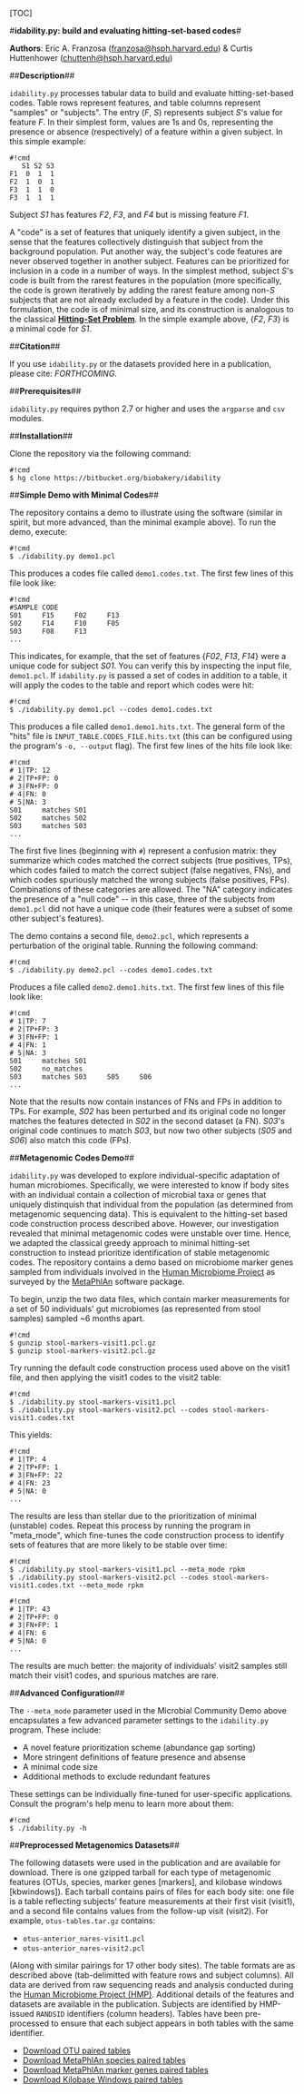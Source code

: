 [TOC]

#**idability.py: build and evaluating hitting-set-based codes**#

**Authors**: Eric A. Franzosa (franzosa@hsph.harvard.edu) & Curtis Huttenhower (chuttenh@hsph.harvard.edu)

##**Description**##

``idability.py`` processes tabular data to build and evaluate hitting-set-based codes. Table rows represent features, and table columns represent "samples" or "subjects". The entry (*F*, *S*) represents subject *S*'s value for feature *F*. In their simplest form, values are 1s and 0s, representing the presence or absence (respectively) of a feature within a given subject. In this simple example:

```
#!cmd
   S1 S2 S3
F1  0  1  1
F2  1  0  1
F3  1  1  0
F3  1  1  1
```

Subject *S1* has features *F2*, *F3*, and *F4* but is missing feature *F1*. 

A "code" is a set of features that uniquely identify a given subject, in the sense that the features collectively distinguish that subject from the background population. Put another way, the subject's code features are never observed together in another subject. Features can be prioritized for inclusion in a code in a number of ways. In the simplest method, subject *S*'s code is built from the rarest features in the population (more specifically, the code is grown iteratively by adding the rarest feature among non-*S* subjects that are not already excluded by a feature in the code). Under this formulation, the code is of minimal size, and its construction is analogous to the classical [**Hitting-Set Problem**](http://en.wikipedia.org/wiki/Set_cover_problem#Hitting_set_formulation). In the simple example above, {*F2*, *F3*} is a minimal code for *S1*.

##**Citation**##

If you use ``idability.py`` or the datasets provided here in a publication, please cite: *FORTHCOMING*.

##**Prerequisites**##

``idability.py`` requires python 2.7 or higher and uses the ``argparse`` and ``csv`` modules.

##**Installation**##

Clone the repository via the following command:

```
#!cmd
$ hg clone https://bitbucket.org/biobakery/idability
```

##**Simple Demo with Minimal Codes**##

The repository contains a demo to illustrate using the software (similar in spirit, but more advanced, than the minimal example above). To run the demo, execute:

```
#!cmd
$ ./idability.py demo1.pcl
```

This produces a codes file called ``demo1.codes.txt``. The first few lines of this file look like:

```
#!cmd
#SAMPLE CODE
S01     F15     F02     F13
S02     F14     F10     F05
S03     F08     F13
...
```

This indicates, for example, that the set of features {*F02*, *F13*, *F14*} were a unique code for subject *S01*. You can verify this by inspecting the input file, ``demo1.pcl``. If ``idability.py`` is passed a set of codes in addition to a table, it will apply the codes to the table and report which codes were hit:

```
#!cmd
$ ./idability.py demo1.pcl --codes demo1.codes.txt
```

This produces a file called ``demo1.demo1.hits.txt``. The general form of the "hits" file is ``INPUT_TABLE.CODES_FILE.hits.txt`` (this can be configured using the program's ``-o, --output`` flag). The first few lines of the hits file look like:

```
#!cmd
# 1|TP: 12
# 2|TP+FP: 0
# 3|FN+FP: 0
# 4|FN: 0
# 5|NA: 3
S01     matches S01
S02     matches S02
S03     matches S03
...
```

The first five lines (beginning with ``#``) represent a confusion matrix: they summarize which codes matched the correct subjects (true positives, TPs), which codes failed to match the correct subject (false negatives, FNs), and which codes spuriously matched the wrong subjects (false positives, FPs). Combinations of these categories are allowed. The "NA" category indicates the presence of a "null code" -- in this case, three of the subjects from ``demo1.pcl`` did not have a unique code (their features were a subset of some other subject's features).

The demo contains a second file, ``demo2.pcl``, which represents a perturbation of the original table. Running the following command:

```
#!cmd
$ ./idability.py demo2.pcl --codes demo1.codes.txt
```

Produces a file called ``demo2.demo1.hits.txt``. The first few lines of this file look like:

```
#!cmd
# 1|TP: 7
# 2|TP+FP: 3
# 3|FN+FP: 1
# 4|FN: 1
# 5|NA: 3
S01     matches S01
S02     no_matches
S03     matches S03     S05     S06
...
```

Note that the results now contain instances of FNs and FPs in addition to TPs. For example, *S02* has been perturbed and its original code no longer matches the features detected in *S02* in the second dataset (a FN). *S03*'s original code continues to match *S03*, but now two other subjects (*S05* and *S06*) also match this code (FPs).

##**Metagenomic Codes Demo**##

``idability.py`` was developed to explore individual-specific adaptation of human microbiomes. Specifically, we were interested to know if body sites with an individual contain a collection of microbial taxa or genes that uniquely distinquish that individual from the population (as determined from metagenomic sequencing data). This is equivalent to the hitting-set based code construction process described above. However, our investigation revealed that minimal metagenomic codes were unstable over time. Hence, we adapted the classical greedy approach to minimal hitting-set construction to instead prioritize identification of stable metagenomic codes. The repository contains a demo based on microbiome marker genes sampled from individuals involved in the [Human Microbiome Project](http://www.hmpdacc.org/) as surveyed by the [MetaPhlAn](http://huttenhower.sph.harvard.edu/metaphlan) software package.

To begin, unzip the two data files, which contain marker measurements for a set of 50 individuals' gut microbiomes (as represented from stool samples) sampled ~6 months apart.

```
#!cmd
$ gunzip stool-markers-visit1.pcl.gz 
$ gunzip stool-markers-visit2.pcl.gz 
```

Try running the default code construction process used above on the visit1 file, and then applying the visit1 codes to the visit2 table:

```
#!cmd
$ ./idability.py stool-markers-visit1.pcl
$ ./idability.py stool-markers-visit2.pcl --codes stool-markers-visit1.codes.txt
```

This yields:

```
#!cmd
# 1|TP: 4
# 2|TP+FP: 1
# 3|FN+FP: 22
# 4|FN: 23
# 5|NA: 0
...
```

The results are less than stellar due to the prioritization of minimal (unstable) codes. Repeat this process by running the program in "meta_mode", which fine-tunes the code construction process to identify sets of features that are more likely to be stable over time:

```
#!cmd
$ ./idability.py stool-markers-visit1.pcl --meta_mode rpkm
$ ./idability.py stool-markers-visit2.pcl --codes stool-markers-visit1.codes.txt --meta_mode rpkm
```

```
#!cmd
# 1|TP: 43
# 2|TP+FP: 0
# 3|FN+FP: 1
# 4|FN: 6
# 5|NA: 0
...
```

The results are much better: the majority of individuals' visit2 samples still match their visit1 codes, and spurious matches are rare.

##**Advanced Configuration**##

The ``--meta_mode`` parameter used in the Microbial Community Demo above encapsulates a few advanced parameter settings to the ``idability.py`` program. These include:

* A novel feature prioritization scheme (abundance gap sorting)
* More stringent definitions of feature presence and absense
* A minimal code size
* Additional methods to exclude redundant features

These settings can be individually fine-tuned for user-specific applications. Consult the program's help menu to learn more about them:

```
#!cmd
$ ./idability.py -h
```

##**Preprocessed Metagenomics Datasets**##

The following datasets were used in the publication and are available for download. There is one gzipped tarball for each type of metagenomic features (OTUs, species, marker genes [markers], and kilobase windows [kbwindows]). Each tarball contains pairs of files for each body site: one file is a table reflecting subjects' feature measurements at their first visit (visit1), and a second file contains values from the follow-up visit (visit2). For example, ``otus-tables.tar.gz`` contains:

* ``otus-anterior_nares-visit1.pcl``
* ``otus-anterior_nares-visit2.pcl``

(Along with similar pairings for 17 other body sites). The table formats are as described above (tab-delimitted with feature rows and subject columns). All data are derived from raw sequencing reads and analysis conducted during the [Human Microbiome Project (HMP)](http://www.hmpdacc.org/). Additional details of the features and datasets are available in the publication. Subjects are identified by HMP-issued ``RANDSID`` identifiers (column headers). Tables have been pre-processed to ensure that each subject appears in both tables with the same identifier.

* [Download OTU paired tables](https://bitbucket.org/biobakery/idability/downloads/otus-tables.tar.gz)
* [Download MetaPhlAn species paired tables](https://bitbucket.org/biobakery/idability/downloads/species-tables.tar.gz)
* [Download MetaPhlAn marker genes paired tables](https://bitbucket.org/biobakery/idability/downloads/markers-tables.tar.gz)
* [Download Kilobase Windows paired tables](https://bitbucket.org/biobakery/idability/downloads/kbwindows-tables.tar.gz)